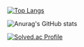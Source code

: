 [![Top Langs](https://github-readme-stats.vercel.app/api/top-langs/?username=깃허브아이디)](https://github.com/wlsh44/github-readme-stats)

![Anurag's GitHub stats](https://github-readme-stats.vercel.app/api?username=wlsh44&show_icons=true&theme=radical)

[![Solved.ac Profile](http://mazassumnida.wtf/api/v2/generate_badge?boj=hizuk)](https://solved.ac/hizuk/)
